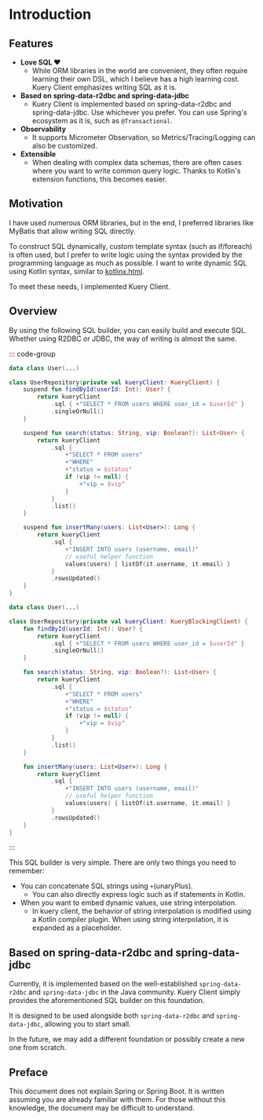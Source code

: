 # Introduction

## Features

- **Love SQL ♥**
    - While ORM libraries in the world are convenient, they often require learning their own DSL, which I believe has a
      high learning cost. Kuery Client emphasizes writing SQL as it is.
- **Based on spring-data-r2dbc and spring-data-jdbc**
    - Kuery Client is implemented based on spring-data-r2dbc and spring-data-jdbc. Use whichever you prefer. You can use
      Spring's ecosystem as it is, such as `@Transactional`.
- **Observability**
    - It supports Micrometer Observation, so Metrics/Tracing/Logging can also be customized.
- **Extensible**
    - When dealing with complex data schemas, there are often cases where you want to write common query logic. Thanks
      to Kotlin's extension functions, this becomes easier.

## Motivation

I have used numerous ORM libraries, but in the end, I preferred libraries like MyBatis that allow writing SQL directly.

To construct SQL dynamically, custom template syntax (such as if/foreach) is often used, but I prefer to write logic
using the syntax provided by the programming language as much as possible.
I want to write dynamic SQL using Kotlin syntax, similar to [kotlinx.html](https://github.com/Kotlin/kotlinx.html).

To meet these needs, I implemented Kuery Client.

## Overview

By using the following SQL builder, you can easily build and execute SQL. Whether using R2DBC or JDBC, the way of
writing is almost the same.

::: code-group

```kotlin [kuery-client-spring-data-r2dbc]
data class User(...)

class UserRepository(private val kueryClient: KueryClient) {
    suspend fun findById(userId: Int): User? {
        return kueryClient
            .sql { +"SELECT * FROM users WHERE user_id = $userId" }
            .singleOrNull()
    }

    suspend fun search(status: String, vip: Boolean?): List<User> {
        return kueryClient
            .sql {
                +"SELECT * FROM users"
                +"WHERE"
                +"status = $status"
                if (vip != null) {
                    +"vip = $vip"
                }
            }
            .list()
    }

    suspend fun insertMany(users: List<User>): Long {
        return kueryClient
            .sql {
                +"INSERT INTO users (username, email)"
                // useful helper function
                values(users) { listOf(it.username, it.email) }
            }
            .rowsUpdated()
    }
}
```

```kotlin [kuery-client-spring-data-jdbc]
data class User(...)

class UserRepository(private val kueryClient: KueryBlockingClient) {
    fun findById(userId: Int): User? {
        return kueryClient
            .sql { +"SELECT * FROM users WHERE user_id = $userId" }
            .singleOrNull()
    }

    fun search(status: String, vip: Boolean?): List<User> {
        return kueryClient
            .sql {
                +"SELECT * FROM users"
                +"WHERE"
                +"status = $status"
                if (vip != null) {
                    +"vip = $vip"
                }
            }
            .list()
    }

    fun insertMany(users: List<User>): Long {
        return kueryClient
            .sql {
                +"INSERT INTO users (username, email)"
                // useful helper function
                values(users) { listOf(it.username, it.email) }
            }
            .rowsUpdated()
    }
}
```

:::

This SQL builder is very simple. There are only two things you need to remember:

- You can concatenate SQL strings using `+`(unaryPlus).
    - You can also directly express logic such as if statements in Kotlin.
- When you want to embed dynamic values, use string interpolation.
    - In kuery client, the behavior of string interpolation is modified using a Kotlin compiler plugin. When using
      string interpolation, it is expanded as a placeholder.

## Based on spring-data-r2dbc and spring-data-jdbc

Currently, it is implemented based on the well-established `spring-data-r2dbc` and `spring-data-jdbc` in the Java
community. Kuery Client simply provides the aforementioned SQL builder on this foundation.

It is designed to be used alongside both `spring-data-r2dbc` and `spring-data-jdbc`, allowing you to start small.

In the future, we may add a different foundation or possibly create a new one from scratch.

## Preface

This document does not explain Spring or Spring Boot. It is written assuming you are already familiar with them. For
those without this knowledge, the document may be difficult to understand.
